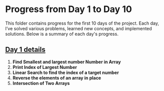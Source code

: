 # Progress from Day 1 to Day 10

This folder contains progress for the first 10 days of the project. Each day, I’ve solved various problems, learned new concepts, and implemented solutions. Below is a summary of each day's progress.

## [Day 1 details](./Day1-Arrays&vectors.cpp)

1. **Find Smallest and largest number Number in Array**
2. **Print Index of Largest Number**
3. **Linear Search to find the index of a target number**
4. **Reverse the elements of an array in place**
5. **Intersection of Two Arrays**
